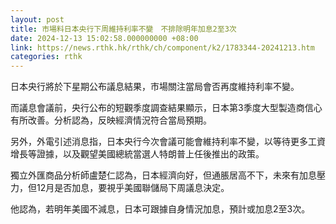 ```yaml
---
layout: post
title: 市場料日本央行下周維持利率不變　不排除明年加息2至3次
date: 2024-12-13 15:02:58.000000000 +08:00
link: https://news.rthk.hk/rthk/ch/component/k2/1783344-20241213.htm
categories: rthk
---
```


日本央行將於下星期公布議息結果，市場關注當局會否再度維持利率不變。

而議息會議前，央行公布的短觀季度調查結果顯示，日本第3季度大型製造商信心有所改善。分析認為，反映經濟情況符合當局預期。

另外，外電引述消息指，日本央行今次會議可能會維持利率不變，以等待更多工資增長等證據，以及觀望美國總統當選人特朗普上任後推出的政策。

獨立外匯商品分析師盧楚仁認為，日本經濟向好，但通脹居高不下，未來有加息壓力，但12月是否加息，要視乎美國聯儲局下周議息決定。

他認為，若明年美國不減息，日本可跟據自身情況加息，預計或加息2至3次。
